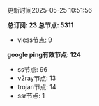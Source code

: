 更新时间2025-05-25 10:51:56

**总订阅: 23**
**总节点: 5311**
- vless节点: 9

**google ping有效节点: 124**
- ss节点: 96
- v2ray节点: 13
- trojan节点: 14
- ssr节点: 1
